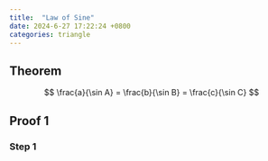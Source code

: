 ```yaml
---
title:  "Law of Sine"
date: 2024-6-27 17:22:24 +0800
categories: triangle
---
```


## Theorem 

$$
\frac{a}{\sin A} = \frac{b}{\sin B} = \frac{c}{\sin C}
$$
## Proof 1

### Step 1

